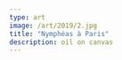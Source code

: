 ```yaml
---
type: art
image: /art/2019/2.jpg
title: "Nymphéas à Paris"
description: oil on canvas
---
```

